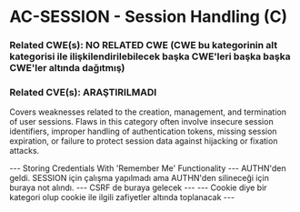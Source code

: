 # AC-SESSION - Session Handling (C)

### Related CWE(s): NO RELATED CWE (CWE bu kategorinin alt kategorisi ile ilişkilendirilebilecek başka CWE'leri başka başka CWE'ler altında dağıtmış)
### Related CVE(s): ARAŞTIRILMADI

Covers weaknesses related to the creation, management, and termination of user sessions. Flaws in this category often involve insecure session identifiers, improper handling of authentication tokens, missing session expiration, or failure to protect session data against hijacking or fixation attacks.

--- Storing Credentials With 'Remember Me' Functionality --- AUTHN'den geldi. SESSION için çalışma yapılmadı ama AUTHN'den silineceği için buraya not alındı.
--- CSRF de buraya gelecek ---
--- Cookie diye bir kategori olup cookie ile ilgili zafiyetler altında toplanacak ---